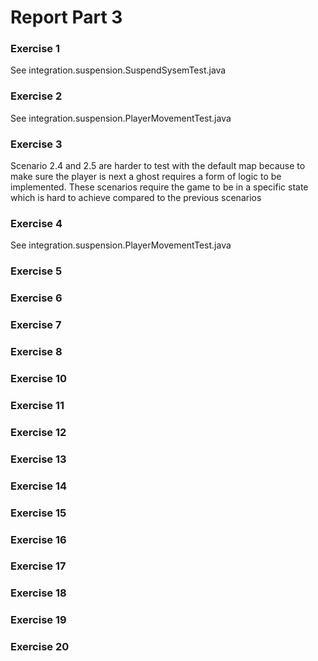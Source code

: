 # Report Part 3

### Exercise 1
See integration.suspension.SuspendSysemTest.java

### Exercise 2
See integration.suspension.PlayerMovementTest.java

### Exercise 3
Scenario 2.4 and 2.5 are harder to test with the default map because to make sure the player is next
a ghost requires a form of logic to be implemented. These scenarios require the game to be in a
specific state which is hard to achieve compared to the previous scenarios

### Exercise 4
See integration.suspension.PlayerMovementTest.java

### Exercise 5

### Exercise 6

### Exercise 7

### Exercise 8

### Exercise 10

### Exercise 11

### Exercise 12 
 
### Exercise 13

### Exercise 14

### Exercise 15

### Exercise 16

### Exercise 17

### Exercise 18

### Exercise 19

### Exercise 20
